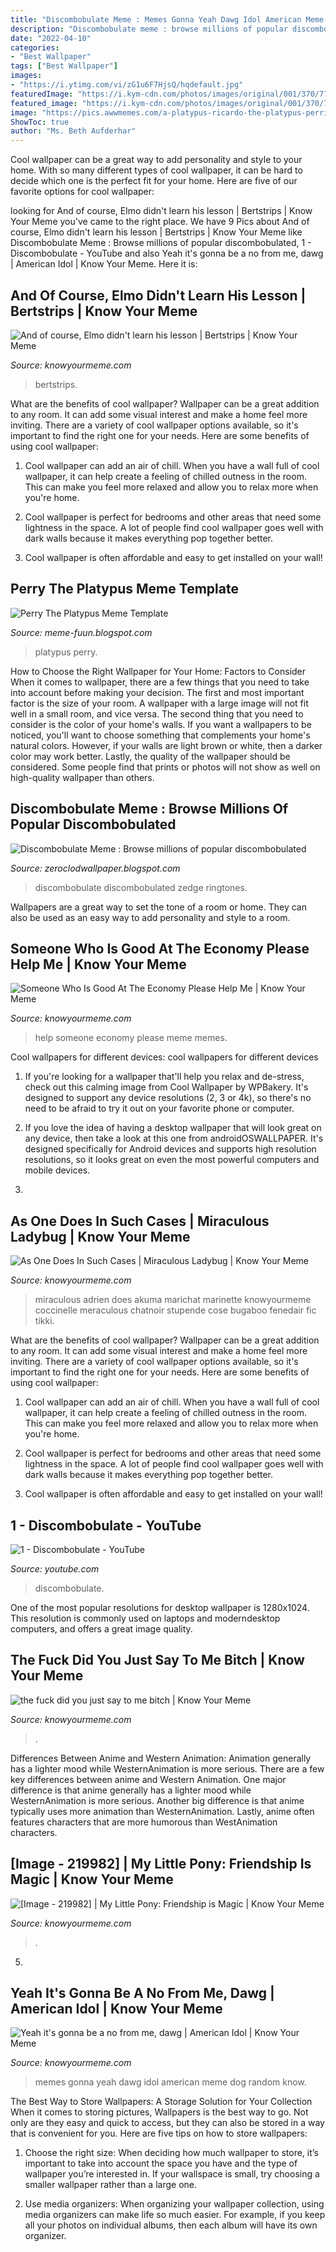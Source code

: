 ```yaml
---
title: "Discombobulate Meme : Memes Gonna Yeah Dawg Idol American Meme Dog Random Know"
description: "Discombobulate meme : browse millions of popular discombobulated"
date: "2022-04-10"
categories:
- "Best Wallpaper"
tags: ["Best Wallpaper"]
images:
- "https://i.ytimg.com/vi/zG1u6F7HjsQ/hqdefault.jpg"
featuredImage: "https://i.kym-cdn.com/photos/images/original/001/370/777/3d4.jpg"
featured_image: "https://i.kym-cdn.com/photos/images/original/001/370/777/3d4.jpg"
image: "https://pics.awwmemes.com/a-platypus-ricardo-the-platypus-perricardo-65907779.png"
ShowToc: true
author: "Ms. Beth Aufderhar"
---
```



Cool wallpaper can be a great way to add personality and style to your home. With so many different types of cool wallpaper, it can be hard to decide which one is the perfect fit for your home. Here are five of our favorite options for cool wallpaper: 

	

		
looking for And of course, Elmo didn&#039;t learn his lesson | Bertstrips | Know Your Meme you've came to the right place. We have 9 Pics about And of course, Elmo didn&#039;t learn his lesson | Bertstrips | Know Your Meme like Discombobulate Meme : Browse millions of popular discombobulated, 1 - Discombobulate - YouTube and also Yeah it&#039;s gonna be a no from me, dawg | American Idol | Know Your Meme. Here it is:
		
    
## And Of Course, Elmo Didn&#039;t Learn His Lesson | Bertstrips | Know Your Meme

<img loading=lazy src="https://i.kym-cdn.com/photos/images/newsfeed/001/358/303/d35.jpg" onerror="this.onerror=null;this.src='https://tse4.mm.bing.net/th?id=OIP.h-2alW9l1d1vDJh2ifAJgwHaLc&amp;pid=15.1';" alt="And of course, Elmo didn&#039;t learn his lesson | Bertstrips | Know Your Meme">

_Source: knowyourmeme.com_

>bertstrips. 

	

What are the benefits of cool wallpaper?
Wallpaper can be a great addition to any room. It can add some visual interest and make a home feel more inviting. There are a variety of cool wallpaper options available, so it's important to find the right one for your needs. Here are some benefits of using cool wallpaper: 
1. Cool wallpaper can add an air of chill. When you have a wall full of cool wallpaper, it can help create a feeling of chilled outness in the room. This can make you feel more relaxed and allow you to relax more when you're home. 

2. Cool wallpaper is perfect for bedrooms and other areas that need some lightness in the space. A lot of people find cool wallpaper goes well with dark walls because it makes everything pop together better. 

3. Cool wallpaper is often affordable and easy to get installed on your wall!

    
## Perry The Platypus Meme Template

<img loading=lazy src="https://pics.awwmemes.com/a-platypus-ricardo-the-platypus-perricardo-65907779.png" onerror="this.onerror=null;this.src='https://tse2.mm.bing.net/th?id=OIP.wR4Uwe7JHbygvILVvDNysgHaK5&amp;pid=15.1';" alt="Perry The Platypus Meme Template">

_Source: meme-fuun.blogspot.com_

>platypus perry. 

	

How to Choose the Right Wallpaper for Your Home: Factors to Consider
When it comes to wallpaper, there are a few things that you need to take into account before making your decision. The first and most important factor is the size of your room. A wallpaper with a large image will not fit well in a small room, and vice versa. 
The second thing that you need to consider is the color of your home's walls. If you want a wallpapers to be noticed, you'll want to choose something that complements your home's natural colors. However, if your walls are light brown or white, then a darker color may work better. 
Lastly, the quality of the wallpaper should be considered. Some people find that prints or photos will not show as well on high-quality wallpaper than others.

    
## Discombobulate Meme : Browse Millions Of Popular Discombobulated

<img loading=lazy src="https://i.kym-cdn.com/photos/images/facebook/001/787/024/a16.jpg" onerror="this.onerror=null;this.src='https://tse4.mm.bing.net/th?id=OIP.9PugQlClyxw9cfw4XCYGBwHaEu&amp;pid=15.1';" alt="Discombobulate Meme : Browse millions of popular discombobulated">

_Source: zeroclodwallpaper.blogspot.com_

>discombobulate discombobulated zedge ringtones. 

	

Wallpapers are a great way to set the tone of a room or home. They can also be used as an easy way to add personality and style to a room.

    
## Someone Who Is Good At The Economy Please Help Me | Know Your Meme

<img loading=lazy src="https://i.kym-cdn.com/entries/icons/facebook/000/022/868/Screen_Shot_2017-05-02_at_2.43.53_PM.jpg" onerror="this.onerror=null;this.src='https://tse2.mm.bing.net/th?id=OIP.0Qla7HLiTDUmPLYQ-ysT7AHaFk&amp;pid=15.1';" alt="Someone Who Is Good At The Economy Please Help Me | Know Your Meme">

_Source: knowyourmeme.com_

>help someone economy please meme memes. 

	

Cool wallpapers for different devices:
cool wallpapers for different devices 

1. If you're looking for a wallpaper that'll help you relax and de-stress, check out this calming image from Cool Wallpaper by WPBakery. It's designed to support any device resolutions (2, 3 or 4k), so there's no need to be afraid to try it out on your favorite phone or computer.

2. If you love the idea of having a desktop wallpaper that will look great on any device, then take a look at this one from androidOSWALLPAPER. It's designed specifically for Android devices and supports high resolution resolutions, so it looks great on even the most powerful computers and mobile devices.

3.

    
## As One Does In Such Cases | Miraculous Ladybug | Know Your Meme

<img loading=lazy src="https://i.kym-cdn.com/photos/images/newsfeed/001/341/105/ff9.png" onerror="this.onerror=null;this.src='https://tse1.mm.bing.net/th?id=OIP.g078Hst4C1x9jmKkc9axWwHaWO&amp;pid=15.1';" alt="As One Does In Such Cases | Miraculous Ladybug | Know Your Meme">

_Source: knowyourmeme.com_

>miraculous adrien does akuma marichat marinette knowyourmeme coccinelle meraculous chatnoir stupende cose bugaboo fenedair fic tikki. 

	

What are the benefits of cool wallpaper?
Wallpaper can be a great addition to any room. It can add some visual interest and make a home feel more inviting. There are a variety of cool wallpaper options available, so it's important to find the right one for your needs. Here are some benefits of using cool wallpaper: 
1. Cool wallpaper can add an air of chill. When you have a wall full of cool wallpaper, it can help create a feeling of chilled outness in the room. This can make you feel more relaxed and allow you to relax more when you're home. 

2. Cool wallpaper is perfect for bedrooms and other areas that need some lightness in the space. A lot of people find cool wallpaper goes well with dark walls because it makes everything pop together better. 

3. Cool wallpaper is often affordable and easy to get installed on your wall!

    
## 1 - Discombobulate - YouTube

<img loading=lazy src="https://i.ytimg.com/vi/zG1u6F7HjsQ/hqdefault.jpg" onerror="this.onerror=null;this.src='https://tse4.mm.bing.net/th?id=OIP.n0n46WatS5zLW-2ost3zSAHaFj&amp;pid=15.1';" alt="1 - Discombobulate - YouTube">

_Source: youtube.com_

>discombobulate. 

	

One of the most popular resolutions for desktop wallpaper is 1280x1024. This resolution is commonly used on laptops and moderndesktop computers, and offers a great image quality.

    
## The Fuck Did You Just Say To Me Bitch | Know Your Meme

<img loading=lazy src="https://i.kym-cdn.com/photos/images/original/000/333/998/b52.jpg" onerror="this.onerror=null;this.src='https://tse1.mm.bing.net/th?id=OIP.pb-6WQbvjI_D8vp8rCH_cgHaFZ&amp;pid=15.1';" alt="the fuck did you just say to me bitch | Know Your Meme">

_Source: knowyourmeme.com_

>. 

	

Differences Between Anime and Western Animation: Animation generally has a lighter mood while WesternAnimation is more serious.
There are a few key differences between anime and Western Animation. One major difference is that anime generally has a lighter mood while WesternAnimation is more serious. Another big difference is that anime typically uses more animation than WesternAnimation. Lastly, anime often features characters that are more humorous than WestAnimation characters.

    
## [Image - 219982] | My Little Pony: Friendship Is Magic | Know Your Meme

<img loading=lazy src="https://i.kym-cdn.com/photos/images/facebook/000/219/982/tumblr_lwhjo37qx11r8yrtlo1_1280.jpg" onerror="this.onerror=null;this.src='https://tse1.mm.bing.net/th?id=OIP.8I0YeOwGphf0cg3RZEl0FwHaKG&amp;pid=15.1';" alt="[Image - 219982] | My Little Pony: Friendship is Magic | Know Your Meme">

_Source: knowyourmeme.com_

>. 

	

5.

    
## Yeah It&#039;s Gonna Be A No From Me, Dawg | American Idol | Know Your Meme

<img loading=lazy src="https://i.kym-cdn.com/photos/images/original/001/370/777/3d4.jpg" onerror="this.onerror=null;this.src='https://tse4.mm.bing.net/th?id=OIP.mx94wzXK6dKa7VEJCyjqvwHaG9&amp;pid=15.1';" alt="Yeah it&#039;s gonna be a no from me, dawg | American Idol | Know Your Meme">

_Source: knowyourmeme.com_

>memes gonna yeah dawg idol american meme dog random know. 

	

The Best Way to Store Wallpapers: A Storage Solution for Your Collection
When it comes to storing pictures, Wallpapers is the best way to go. Not only are they easy and quick to access, but they can also be stored in a way that is convenient for you. Here are five tips on how to store wallpapers:
1) Choose the right size: When deciding how much wallpaper to store, it’s important to take into account the space you have and the type of wallpaper you’re interested in. If your wallspace is small, try choosing a smaller wallpaper rather than a large one.

2) Use media organizers: When organizing your wallpaper collection, using media organizers can make life so much easier. For example, if you keep all your photos on individual albums, then each album will have its own organizer.

